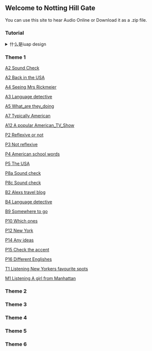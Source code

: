 ## Welcome to Notting Hill Gate

You can use this site to hear Audio Online or Download it as a .zip file.

### Tutorial

<details>
  <summary>什么是iuap design</summary>
  iuap design 是用友网络FED团队开发的企业级应用前端集成解决方案。
</details>

### Theme 1
[A2 Sound Check](/NHG-T1/001_Th1_WB_A2_Sound_check.mp3)

[A2 Back in the USA](/NHG-T1/002_Th1_TB_A2_Back_in_the_USA.mp3)

[A4 Seeing Mrs Rickmeier](/NHG-T1/003_Th1_WB_A4_Seeing_Mrs_Rickmeier.mp3)

[A3 Language detective](/NHG-T1/004_Th1_TB_A3_Language_detective.mp3)

[A5 What_are they_doing](NHG-T1/005_Th1_WB_A5_What_are_they_doing.mp3)

[A7 Typically American](/NHG-T1/006_Th1_TB_A7_Typically_American.mp3)

[A12 A popular American_TV_Show](/NHG-T1/007_Th1_WB_A12_A_popular_American_TV_Show.mp3)

[P2 Reflexive or not](/NHG-T1/008_Th1_TB_P2_Reflexive_or_not.mp3)

[P3 Not reflexive](/NHG-T1/009_Th1_TB_P3_Not_reflexive.mp3)

[P4 American school words](/NHG-T1/010_Th1_TB_P4_American_school_words.mp3)

[P5 The USA](/NHG-T1/011_Th1_TB_P5_The_USA.mp3)

[P8a Sound check](/NHG-T1/012_Th1_TB_P8a_Sound_check.mp3)

[P8c Sound check](/NHG-T1/013_Th1_TB_P8c_Sound_check.mp3)

[B2 Alexs travel blog](/NHG-T1/014_Th1_TB_B2_Alexs_travel_blog.mp3)

[B4 Language detective](/NHG-T1/015_Th1_TB_B4_Language_detective.mp3)

[B9 Somewhere to go](/NHG-T1/021_Th1_WB_B9_Somewhere_to_go.mp3)

[P10 Which ones](/NHG-T1/022_Th1_TB_P10_Which_ones.mp3)

[P12 New York](/NHG-T1/023_Th1_TB_P12_New_York.mp3)

[P14 Any ideas](/NHG-T1/024_Th1_TB_P14_Any_ideas.mp3)

[P15 Check the accent](/NHG-T1/025_Th1_TB_P15_Check_the_accent.mp3)

[P16 Different Englishes](/NHG-T1/026_Th1_TB_P16_Different_Englishes.mp3)

[T1 Listening New Yorkers favourite spots](/NHG-T1/027_Th1_WB_T1_Listening_New_Yorkers_favourite_spots.mp3)

[M1 Listening A girl from Manhattan](/NHG-T1/028_Th1_WB_M1_Listening_A_girl_from_Manhattan.mp3)

### Theme 2

### Theme 3

### Theme 4

### Theme 5

### Theme 6
